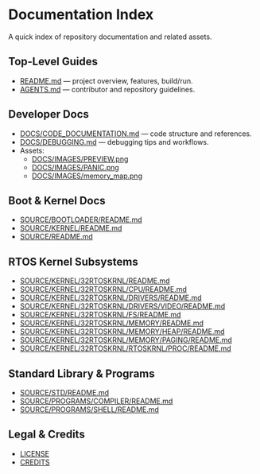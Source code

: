 # Documentation Index

A quick index of repository documentation and related assets.

## Top-Level Guides
- [README.md](../README.md) — project overview, features, build/run.
- [AGENTS.md](../AGENTS.md) — contributor and repository guidelines.

## Developer Docs
- [DOCS/CODE_DOCUMENTATION.md](CODE_DOCUMENTATION.md) — code structure and references.
- [DOCS/DEBUGGING.md](DEBUGGING.md) — debugging tips and workflows.
- Assets:
  - [DOCS/IMAGES/PREVIEW.png](IMAGES/PREVIEW.png)
  - [DOCS/IMAGES/PANIC.png](IMAGES/PANIC.png)
  - [DOCS/IMAGES/memory_map.png](IMAGES/memory_map.png)

## Boot & Kernel Docs
- [SOURCE/BOOTLOADER/README.md](../SOURCE/BOOTLOADER/README.md)
- [SOURCE/KERNEL/README.md](../SOURCE/KERNEL/README.md)
- [SOURCE/README.md](../SOURCE/README.md)

## RTOS Kernel Subsystems
- [SOURCE/KERNEL/32RTOSKRNL/README.md](../SOURCE/KERNEL/32RTOSKRNL/README.md)
- [SOURCE/KERNEL/32RTOSKRNL/CPU/README.md](../SOURCE/KERNEL/32RTOSKRNL/CPU/README.md)
- [SOURCE/KERNEL/32RTOSKRNL/DRIVERS/README.md](../SOURCE/KERNEL/32RTOSKRNL/DRIVERS/README.md)
- [SOURCE/KERNEL/32RTOSKRNL/DRIVERS/VIDEO/README.md](../SOURCE/KERNEL/32RTOSKRNL/DRIVERS/VIDEO/README.md)
- [SOURCE/KERNEL/32RTOSKRNL/FS/README.md](../SOURCE/KERNEL/32RTOSKRNL/FS/README.md)
- [SOURCE/KERNEL/32RTOSKRNL/MEMORY/README.md](../SOURCE/KERNEL/32RTOSKRNL/MEMORY/README.md)
- [SOURCE/KERNEL/32RTOSKRNL/MEMORY/HEAP/README.md](../SOURCE/KERNEL/32RTOSKRNL/MEMORY/HEAP/README.md)
- [SOURCE/KERNEL/32RTOSKRNL/MEMORY/PAGING/README.md](../SOURCE/KERNEL/32RTOSKRNL/MEMORY/PAGING/README.md)
- [SOURCE/KERNEL/32RTOSKRNL/RTOSKRNL/PROC/README.md](../SOURCE/KERNEL/32RTOSKRNL/RTOSKRNL/PROC/README.md)

## Standard Library & Programs
- [SOURCE/STD/README.md](../SOURCE/STD/README.md)
- [SOURCE/PROGRAMS/COMPILER/README.md](../SOURCE/PROGRAMS/COMPILER/README.md)
- [SOURCE/PROGRAMS/SHELL/README.md](../SOURCE/PROGRAMS/SHELL/README.md)

## Legal & Credits
- [LICENSE](../LICENSE)
- [CREDITS](../CREDITS)

